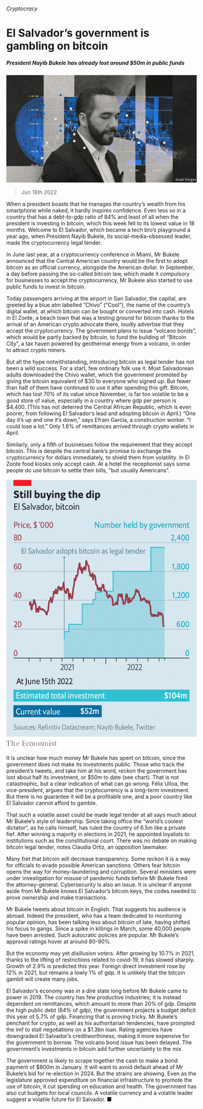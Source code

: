 ###### Cryptocracy

# El Salvador’s government is gambling on bitcoin 

##### President Nayib Bukele has already lost around $50m in public funds 

![image](images/20220618_AMD001.jpg) 

> Jun 16th 2022 

When a president boasts that he manages the country’s wealth from his smartphone while naked, it hardly inspires confidence. Even less so in a country that has a debt-to-gdp ratio of 84% and least of all when the president is investing in bitcoin, which this week fell to its lowest value in 18 months. Welcome to El Salvador, which became a tech bro’s playground a year ago, when President Nayib Bukele, its social-media-obsessed leader, made the cryptocurrency legal tender. 

In June last year, at a cryptocurrency conference in Miami, Mr Bukele announced that the Central American country would be the first to adopt bitcoin as an official currency, alongside the American dollar. In September, a day before passing the so-called bitcoin law, which made it compulsory for businesses to accept the cryptocurrency, Mr Bukele also started to use public funds to invest in bitcoin.

Today passengers arriving at the airport in San Salvador, the capital, are greeted by a blue atm labelled “Chivo” (“Cool”), the name of the country’s digital wallet, at which bitcoin can be bought or converted into cash. Hotels in El Zonte, a beach town that was a testing ground for bitcoin thanks to the arrival of an American crypto advocate there, loudly advertise that they accept the cryptocurrency. The government plans to issue “volcano bonds”, which would be partly backed by bitcoin, to fund the building of “Bitcoin City”, a tax haven powered by geothermal energy from a volcano, in order to attract crypto miners.

But all the hype notwithstanding, introducing bitcoin as legal tender has not been a wild success. For a start, few ordinary folk use it. Most Salvadorean adults downloaded the Chivo wallet, which the government promoted by giving the bitcoin equivalent of $30 to everyone who signed up. But fewer than half of them have continued to use it after spending this gift. Bitcoin, which has lost 70% of its value since November, is far too volatile to be a good store of value, especially in a country where gdp per person is $4,400. (This has not deterred the Central African Republic, which is even poorer, from following El Salvador’s lead and adopting bitcoin in April.) “One day it’s up and one it’s down,” says Efrain García, a construction worker. “I could lose a lot.” Only 1.6% of remittances arrived through crypto wallets in April.

Similarly, only a fifth of businesses follow the requirement that they accept bitcoin. This is despite the central bank’s promise to exchange the cryptocurrency for dollars immediately, to shield them from volatility. In El Zonte food kiosks only accept cash. At a hotel the receptionist says some people do use bitcoin to settle their bills, “but usually Americans”. 

![image](images/20220618_AMC707.png) 


It is unclear how much money Mr Bukele has spent on bitcoin, since the government does not make its investments public. Those who track the president’s tweets, and take him at his word, reckon the government has lost about half its investment, or $50m to date (see chart). That is not catastrophic, but a clear indication of what can go wrong. Félix Ulloa, the vice-president, argues that the cryptocurrency is a long-term investment. But there is no guarantee it will be a profitable one, and a poor country like El Salvador cannot afford to gamble. 

That such a volatile asset could be made legal tender at all says much about Mr Bukele’s style of leadership. Since taking office the “world’s coolest dictator”, as he calls himself, has ruled the country of 6.5m like a private fief. After winning a majority in elections in 2021, he appointed loyalists to institutions such as the constitutional court. There was no debate on making bitcoin legal tender, notes Claudia Ortiz, an opposition lawmaker. 

Many fret that bitcoin will decrease transparency. Some reckon it is a way for officials to evade possible American sanctions. Others fear bitcoin opens the way for money-laundering and corruption. Several ministers were under investigation for misuse of pandemic funds before Mr Bukele fired the attorney-general. Cybersecurity is also an issue. It is unclear if anyone aside from Mr Bukele knows El Salvador’s bitcoin keys, the codes needed to prove ownership and make transactions.

Mr Bukele tweets about bitcoin in English. That suggests his audience is abroad. Indeed the president, who has a team dedicated to monitoring popular opinion, has been talking less about bitcoin of late, having shifted his focus to gangs. Since a spike in killings in March, some 40,000 people have been arrested. Such autocratic policies are popular. Mr Bukele’s approval ratings hover at around 80-90%. 

But the economy may yet disillusion voters. After growing by 10.7% in 2021, thanks to the lifting of restrictions related to covid-19, it has slowed sharply. Growth of 2.9% is predicted this year. Foreign direct investment rose by 12% in 2021, but remains a lowly 1% of gdp. It is unlikely that the bitcoin gambit will create many jobs. 

El Salvador’s economy was in a dire state long before Mr Bukele came to power in 2019. The country has few productive industries; it is instead dependent on remittances, which amount to more than 20% of gdp. Despite the high public debt (84% of gdp), the government projects a budget deficit this year of 5.7% of gdp. Financing that is proving tricky. Mr Bukele’s penchant for crypto, as well as his authoritarian tendencies, have prompted the imf to stall negotiations on a $1.3bn loan. Rating agencies have downgraded El Salvador’s creditworthiness, making it more expensive for the government to borrow. The volcano bond issue has been delayed. The government’s investments in bitcoin add further uncertainty to the mix. 

The government is likely to scrape together the cash to make a bond payment of $800m in January. It will want to avoid default ahead of Mr Bukele’s bid for re-election in 2024. But the strains are showing. Even as the legislature approved expenditure on financial infrastructure to promote the use of bitcoin, it cut spending on education and health. The government has also cut budgets for local councils. A volatile currency and a volatile leader suggest a volatile future for El Salvador. ■

